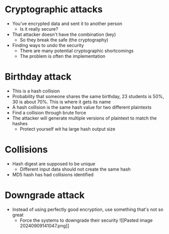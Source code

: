 # Cryptographic attacks
- You've encrypted data and sent it to another person
	- Is it really secure?
- That attacker doesn't have the combination (key)
	- So they break the safe (the cryptography)
- Finding ways to undo the security
	- There are many potential cryptographic shortcomings
	- The problem is often the implementation
# Birthday attack
- This is a hash collision
- Probability that someone shares the same birthday, 23 students is 50%, 30 is about 70%. This is where it gets its name
- A hash collision is the same hash value for two different plaintexts
- Find a collision through brute force
- The attacker will generate multiple versions of plaintext to match the hashes
	- Protect yourself wit ha large hash output size
# Collisions
- Hash digest are supposed to be unique
	- Different input data should not create the same hash
- MD5 hash has had collisions identified
# Downgrade attack
- Instead of using perfectly good encryption, use something that's not so great
	- Force the systems to downgrade their security
![[Pasted image 20240909141047.png]]